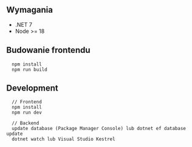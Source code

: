 ## Wymagania
- .NET 7
- Node >= 18

## Budowanie frontendu
```
  npm install
  npm run build
```

## Development
```
  // Frontend
  npm install
  npm run dev
  
  // Backend
  update database (Package Manager Console) lub dotnet ef database update
  dotnet watch lub Visual Studio Kestrel
```

